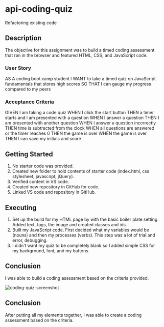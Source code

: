 # api-coding-quiz
Refactoring existing code

## Description
The objective for this assignment was to build a timed coding assessment that ran in the browser and featured HTML, CSS, and JavaScript code. 
### User Story
AS A coding boot camp student
I WANT to take a timed quiz on JavaScript fundamentals that stores high scores
SO THAT I can gauge my progress compared to my peers
### Acceptance Criteria

GIVEN I am taking a code quiz
WHEN I click the start button
THEN a timer starts and I am presented with a question
WHEN I answer a question
THEN I am presented with another question
WHEN I answer a question incorrectly
THEN time is subtracted from the clock
WHEN all questions are answered or the timer reaches 0
THEN the game is over
WHEN the game is over
THEN I can save my initials and score

## Getting Started

1. No starter code was provided.
2. Created new folder to hold contents of starter code (index.html, css stylesheet, javascript, jQuery).
3. Verified content in VS code.
4. Created new repository in GitHub for code.
5. Linked VS code and repository in GitHub.

## Executing
1. Set up the build for my HTML page by with the basic boiler plate setting. Added text, tags, the image and created classes and ids.
2. Built my JavaScript code. First decided what my variables would be (nouns) and then my processes (verbs). This step was a lot of trial and error, debugging.
3. I didn't want my quiz to be completely blank so I added simple CSS for my background, font, and my buttons.

## Conclusion
I was able to build a coding assessment based on the criteria provided.

![coding-quiz-screenshot](https://github.com/DiamondSClements/api-coding-quiz/assets/143464442/43d0afbf-6738-45b9-bb76-0e3f4eec2a4b)



## Conclusion

After putting all my elements together, I was able to create a coding assessment based on the criteria. 

